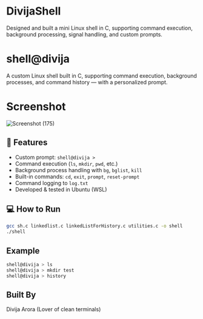 # DivijaShell
Designed and built a mini Linux shell in C, supporting command execution, background processing, signal handling, and custom prompts. 

# shell@divija

A custom Linux shell built in C, supporting command execution, background processes, and command history — with a personalized prompt.

# Screenshot
![Screenshot (175)](https://github.com/user-attachments/assets/bc52034d-62ba-47db-8e0f-6f46d26ab318)



## 🚀 Features
- Custom prompt: `shell@divija >`
- Command execution (`ls`, `mkdir`, `pwd`, etc.)
- Background process handling with `bg`, `bglist`, `kill`
- Built-in commands: `cd`, `exit`, `prompt`, `reset-prompt`
- Command logging to `log.txt`
- Developed & tested in Ubuntu (WSL)

## 💻 How to Run
```bash
gcc sh.c linkedlist.c linkedListForHistory.c utilities.c -o shell
./shell
```
## Example
```bash
shell@divija > ls
shell@divija > mkdir test
shell@divija > history
```
## Built By
Divija Arora
(Lover of clean terminals)
